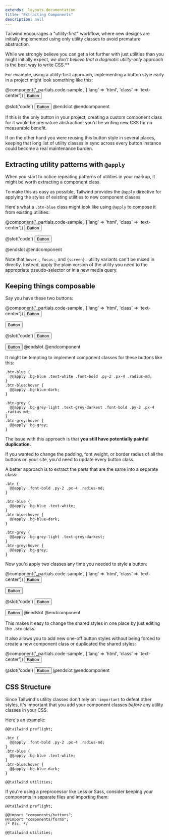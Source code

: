 ```yaml
---
extends: _layouts.documentation
title: "Extracting Components"
description: null
---
```


Tailwind encourages a "utility-first" workflow, where new designs are initially implemented using only utility classes to avoid premature abstraction.

While we strongly believe you can get a lot further with just utilities than you might initially expect, **we don't believe that a dogmatic utility*-only* approach is the best way to write CSS.**

For example, using a utility-first approach, implementing a button style early in a project might look something like this:

@component('_partials.code-sample', ['lang' => 'html', 'class' => 'text-center'])
<button class="bg-blue hover:bg-blue-dark text-white font-bold py-2 px-4 radius-md">
  Button
</button>

@slot('code')
<button class="bg-blue hover:bg-blue-dark text-white font-bold py-2 px-4 radius-md">
  Button
</button>
@endslot
@endcomponent

If this is the only button in your project, creating a custom component class for it would be premature abstraction; you'd be writing new CSS for no measurable benefit.

If on the other hand you were reusing this button style in several places, keeping that long list of utility classes in sync across every button instance could become a real maintenance burden.

## Extracting utility patterns with `@apply`

When you start to notice repeating patterns of utilities in your markup, it might be worth extracting a component class.

To make this as easy as possible, Tailwind provides the `@apply` directive for applying the styles of existing utilities to new component classes.

Here's what a `.btn-blue` class might look like using `@apply` to compose it from existing utilities:

@component('_partials.code-sample', ['lang' => 'html', 'class' => 'text-center'])
<button class="bg-blue hover:bg-blue-dark text-white font-bold py-2 px-4 radius-md">
  Button
</button>

@slot('code')
<button class="btn-blue">
  Button
</button>

<style>
.btn-blue {
  @@apply .bg-blue .text-white .font-bold .py-2 .px-4 .radius-md;
}
.btn-blue:hover {
  @@apply .bg-blue-dark;
}
</style>
@endslot
@endcomponent

Note that `hover:`, `focus:`, and `{screen}:` utility variants can't be mixed in directly. Instead, apply the plain version of the utility you need to the appropriate pseudo-selector or in a new media query.

## Keeping things composable

Say you have these two buttons:

@component('_partials.code-sample', ['lang' => 'html', 'class' => 'text-center'])
<button class="bg-blue hover:bg-blue-dark text-white font-bold py-2 px-4 radius-md mr-4">
  Button
</button>

<button class="bg-grey-light hover:bg-grey text-grey-darkest font-bold py-2 px-4 radius-md">
  Button
</button>

@slot('code')
<button class="bg-blue hover:bg-blue-dark text-white font-bold py-2 px-4 radius-md">
  Button
</button>

<button class="bg-grey-light hover:bg-grey text-grey-darkest font-bold py-2 px-4 radius-md">
  Button
</button>
@endslot
@endcomponent

It might be tempting to implement component classes for these buttons like this:

```less
.btn-blue {
  @@apply .bg-blue .text-white .font-bold .py-2 .px-4 .radius-md;
}
.btn-blue:hover {
  @@apply .bg-blue-dark;
}

.btn-grey {
  @@apply .bg-grey-light .text-grey-darkest .font-bold .py-2 .px-4 .radius-md;
}
.btn-grey:hover {
  @@apply .bg-grey;
}
```

The issue with this approach is that **you still have potentially painful duplication.**

If you wanted to change the padding, font weight, or border radius of all the buttons on your site, you'd need to update every button class.

A better approach is to extract the parts that are the same into a separate class:

```less
.btn {
  @@apply .font-bold .py-2 .px-4 .radius-md;
}

.btn-blue {
  @@apply .bg-blue .text-white;
}
.btn-blue:hover {
  @@apply .bg-blue-dark;
}

.btn-grey {
  @@apply .bg-grey-light .text-grey-darkest;
}
.btn-grey:hover {
  @@apply .bg-grey;
}
```

Now you'd apply two classes any time you needed to style a button:

@component('_partials.code-sample', ['lang' => 'html', 'class' => 'text-center'])
<button class="bg-blue hover:bg-blue-dark text-white font-bold py-2 px-4 radius-md mr-4">
  Button
</button>

<button class="bg-grey-light hover:bg-grey text-grey-darkest font-bold py-2 px-4 radius-md">
  Button
</button>

@slot('code')
<button class="btn btn-blue">
  Button
</button>

<button class="btn btn-grey">
  Button
</button>
@endslot
@endcomponent

This makes it easy to change the shared styles in one place by just editing the `.btn` class.

It also allows you to add new one-off button styles without being forced to create a new component class or duplicated the shared styles:

@component('_partials.code-sample', ['lang' => 'html', 'class' => 'text-center'])
<button class="bg-green hover:bg-green-light text-white font-bold py-2 px-4 radius-md">
  Button
</button>

@slot('code')
<button class="btn bg-green hover:bg-green-light text-white">
  Button
</button>
@endslot
@endcomponent

## CSS Structure

Since Tailwind's utility classes don't rely on `!important` to defeat other styles, it's important that you add your component classes *before* any utility classes in your CSS.

Here's an example:

```less
@@tailwind preflight;

.btn {
  @@apply .font-bold .py-2 .px-4 .radius-md;
}
.btn-blue {
  @@apply .bg-blue .text-white;
}
.btn-blue:hover {
  @@apply .bg-blue-dark;
}

@@tailwind utilities;
```

If you're using a preprocessor like Less or Sass, consider keeping your components in separate files and importing them:

```less
@@tailwind preflight;

@@import "components/buttons";
@@import "components/forms";
/* Etc. */

@@tailwind utilities;
```
